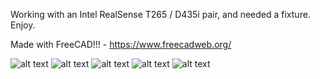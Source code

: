 
Working with an Intel RealSense T265 / D435i pair, and needed a fixture. Enjoy.

Made with FreeCAD!!! - https://www.freecadweb.org/

![alt text](https://raw.githubusercontent.com/57Bravo/IntelRealSense_T265_D435i_Fixture/snaps/printed_assembly.png)
![alt text](https://raw.githubusercontent.com/57Bravo/IntelRealSense_T265_D435i_Fixture/snaps/assembly.png)
![alt text](https://raw.githubusercontent.com/57Bravo/IntelRealSense_T265_D435i_Fixture/snaps/T265_Fixture.png)
![alt text](https://raw.githubusercontent.com/57Bravo/IntelRealSense_T265_D435i_Fixture/snaps/D435i_Fixture.png)
![alt text](https://raw.githubusercontent.com/57Bravo/IntelRealSense_T265_D435i_Fixture/snaps/AZ_EL_Bracket.png)


